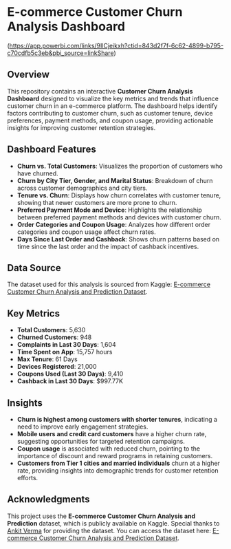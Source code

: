 # E-commerce Customer Churn Analysis Dashboard
(https://app.powerbi.com/links/9IlCjeikxh?ctid=843d2f7f-6c62-4899-b795-c70cdfb5c3eb&pbi_source=linkShare)

## Overview
This repository contains an interactive **Customer Churn Analysis Dashboard** designed to visualize the key metrics and trends that influence customer churn in an e-commerce platform. The dashboard helps identify factors contributing to customer churn, such as customer tenure, device preferences, payment methods, and coupon usage, providing actionable insights for improving customer retention strategies.

## Dashboard Features
- **Churn vs. Total Customers**: Visualizes the proportion of customers who have churned.
- **Churn by City Tier, Gender, and Marital Status**: Breakdown of churn across customer demographics and city tiers.
- **Tenure vs. Churn**: Displays how churn correlates with customer tenure, showing that newer customers are more prone to churn.
- **Preferred Payment Mode and Device**: Highlights the relationship between preferred payment methods and devices with customer churn.
- **Order Categories and Coupon Usage**: Analyzes how different order categories and coupon usage affect churn rates.
- **Days Since Last Order and Cashback**: Shows churn patterns based on time since the last order and the impact of cashback incentives.

## Data Source
The dataset used for this analysis is sourced from Kaggle: [E-commerce Customer Churn Analysis and Prediction Dataset](https://www.kaggle.com/datasets/ankitverma2010/ecommerce-customer-churn-analysis-and-prediction).

## Key Metrics
- **Total Customers**: 5,630
- **Churned Customers**: 948
- **Complaints in Last 30 Days**: 1,604
- **Time Spent on App**: 15,757 hours
- **Max Tenure**: 61 Days
- **Devices Registered**: 21,000
- **Coupons Used (Last 30 Days)**: 9,410
- **Cashback in Last 30 Days**: $997.77K

## Insights
- **Churn is highest among customers with shorter tenures**, indicating a need to improve early engagement strategies.
- **Mobile users and credit card customers** have a higher churn rate, suggesting opportunities for targeted retention campaigns.
- **Coupon usage** is associated with reduced churn, pointing to the importance of discount and reward programs in retaining customers.
- **Customers from Tier 1 cities and married individuals** churn at a higher rate, providing insights into demographic trends for customer retention efforts.

## Acknowledgments
This project uses the **E-commerce Customer Churn Analysis and Prediction** dataset, which is publicly available on Kaggle. Special thanks to [Ankit Verma](https://www.kaggle.com/ankitverma2010) for providing the dataset. You can access the dataset here: [E-commerce Customer Churn Analysis and Prediction Dataset](https://www.kaggle.com/datasets/ankitverma2010/ecommerce-customer-churn-analysis-and-prediction).
